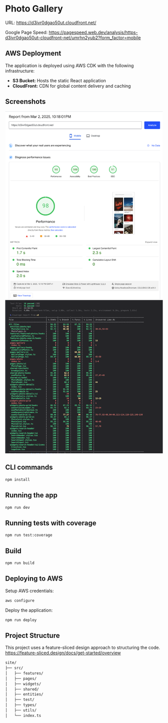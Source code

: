 # Photo Gallery

URL: https://d3ivr0dgao50ut.cloudfront.net/

Google Page Speed: https://pagespeed.web.dev/analysis/https-d3ivr0dgao50ut-cloudfront-net/umrhn2yub2?form_factor=mobile

## AWS Deployment

The application is deployed using AWS CDK with the following infrastructure:

- **S3 Bucket:** Hosts the static React application
- **CloudFront:** CDN for global content delivery and caching

## Screenshots

![Google Page Speed](./screenshots/page-speed-insights.png)
![Test coverage](./screenshots/coverage.png)

## CLI commands

```bash
npm install
```

## Running the app

```bash
npm run dev
```

## Running tests with coverage

```bash
npm run test:coverage
```

## Build

```bash
npm run build
```

## Deploying to AWS

Setup AWS credentials:

```bash
aws configure
```

Deploy the application:

```bash
npm run deploy
```

## Project Structure

This project uses a feature-sliced design approach to structuring the code.
https://feature-sliced.design/docs/get-started/overview

```bash
site/
├── src/
│   ├── features/
│   ├── pages/
│   ├── widgets/
│   ├── shared/
│   ├── entities/
│   ├── test/
│   ├── types/
│   ├── utils/
│   └── index.ts
```
